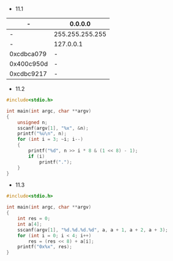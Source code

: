 - 11.1

|-|0.0.0.0|
|---|---|
|-|255.255.255.255|
|-|127.0.0.1|
|0xcdbca079|-|
|0x400c950d|-|
|0xcdbc9217|-|

- 11.2
```cpp
#include<stdio.h>

int main(int argc, char **argv)
{
    unsigned n;
    sscanf(argv[1], "%x", &n);
    printf("%u\n", n);
    for (int i = 3; ~i; i--)
    {
        printf("%d", n >> i * 8 & (1 << 8) - 1);
        if (i)
            printf(".");
    }
}
```

- 11.3
```cpp
#include<stdio.h>

int main(int argc, char **argv)
{
    int res = 0;
    int a[4];
    sscanf(argv[1], "%d.%d.%d.%d", a, a + 1, a + 2, a + 3);
    for (int i = 0; i < 4; i++)
        res = (res << 8) + a[i];
    printf("0x%x", res);
}
```